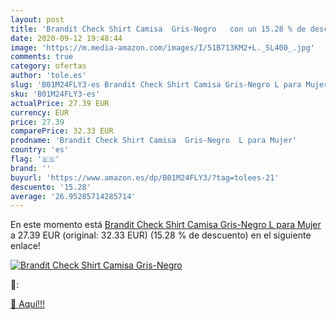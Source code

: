 ```yaml
---
layout: post
title: 'Brandit Check Shirt Camisa  Gris-Negro   con un 15.28 % de descuento'
date: 2020-09-12 19:48:44
image: 'https://m.media-amazon.com/images/I/51B713KM2+L._SL400_.jpg'
comments: true
category: ofertas
author: 'tole.es'
slug: 'B01M24FLY3-es Brandit Check Shirt Camisa Gris-Negro L para Mujer'
sku: 'B01M24FLY3-es'
actualPrice: 27.39 EUR
currency: EUR
price: 27.39
comparePrice: 32.33 EUR
prodname: 'Brandit Check Shirt Camisa  Gris-Negro  L para Mujer'
country: 'es'
flag: '🇪🇸'
brand: ''
buyurl: 'https://www.amazon.es/dp/B01M24FLY3/?tag=tolees-21'
descuento: '15.28'
average: '26.95285714285714'
---
```


En este momento está [Brandit Check Shirt Camisa  Gris-Negro  L para Mujer](https://www.amazon.es/dp/B01M24FLY3/?tag=tolees-21) a 27.39 EUR (original: 32.33 EUR) (15.28 %  de descuento) en el siguiente enlace!

[![Brandit Check Shirt Camisa  Gris-Negro  ](https://m.media-amazon.com/images/I/51B713KM2+L._SL400_.jpg)](https://www.amazon.es/dp/B01M24FLY3/?tag=tolees-21)

🔎:


[🛒 Aquí!!!](https://www.amazon.es/dp/B01M24FLY3/?tag=tolees-21)
